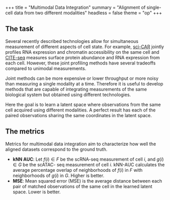 +++
title = "Multimodal Data Integration"
summary = "Alignment of single-cell data from two different modalities"
headless = false
theme = "op"
+++

## The task

Several recently described technologies allow for simultaneous measurement of different
aspects of cell state. For example, [sci-CAR](https://doi.org/10.1126/science.aau0730)
jointly profiles RNA expression and chromatin accessibility on the same cell and
[CITE-seq](https://doi.org/10.1038/nmeth.4380) measures surface protein abundance and
RNA expression from each cell. However, these joint profiling methods have several
tradeoffs compared to unimodal measurements.

Joint methods can be more expensive or lower throughput or more noisy than measuring a
single modality at a time. Therefore it is useful to develop methods that are capable of
integrating measurements of the same biological system but obtained using different
technologies.

Here the goal is to learn a latent space where observations from the same cell acquired
using different modalities. A perfect result has each of the paired observations sharing
the same coordinates in the latent space.

## The metrics

Metrics for multimodal data integration aim to characterize how well the aligned
datasets correspond to the ground truth.

* **kNN AUC**: Let $f(i) ∈ F$ be the scRNA-seq measurement of cell $i$, and $g(i) ∈ G$
  be the scATAC- seq measurement of cell $i$. kNN-AUC calculates the average percentage
  overlap of neighborhoods of $f(i)$ in $F$ with neighborhoods of $g(i)$ in $G$. Higher
  is better.
* **MSE**: Mean squared error (MSE) is the average distance between each pair of matched
  observations of the same cell in the learned latent space. Lower is better.

